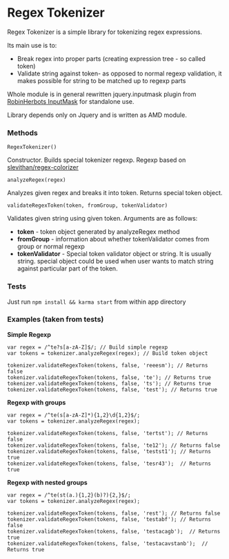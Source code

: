 # Regex Tokenizer

Regex Tokenizer is a simple library for tokenizing regex expressions.

Its main use is to:
 - Break regex into proper parts (creating expression tree - so called token)
 - Validate string against token- as opposed to normal regexp validation, it makes possible for string to be matched up to regexp parts

Whole module is in general rewritten jquery.inputmask plugin from [RobinHerbots InputMask](https://github.com/RobinHerbots/jquery.inputmask) for standalone use.

Library depends only on Jquery and is written as AMD module.

### Methods

    RegexTokenizer()
Constructor. Builds special tokenizer regexp. Regexp based on [slevithan/regex-colorizer](https://github.com/slevithan/regex-colorizer)

    analyzeRegex(regex)
Analyzes given regex and breaks it into token. Returns special token  object.

    validateRegexToken(token, fromGroup, tokenValidator)
Validates given string using given token. Arguments are as follows:
 - **token** - token object generated by analyzeRegex method
 - **fromGroup** - information about whether tokenValidator comes from group or normal regexp
 - **tokenValidator** - Special token validator object or string. It is usually string. special object could be used when user wants to match string against particular part of the token.

### Tests
Just run `npm install && karma start` from within app directory

### Examples (taken from tests)
**Simple Regexp**

    var regex = /^te?s[a-zA-Z]$/; // Build simple regexp
    var tokens = tokenizer.analyzeRegex(regex); // Build token object

    tokenizer.validateRegexToken(tokens, false, 'reeesm'); // Returns false
    tokenizer.validateRegexToken(tokens, false, 'te'); // Returns true
    tokenizer.validateRegexToken(tokens, false, 'ts'); // Returns true
    tokenizer.validateRegexToken(tokens, false, 'test'); // Returns true

**Regexp with groups**

    var regex = /^te(s[a-zA-Z]*){1,2}\d{1,2}$/;
    var tokens = tokenizer.analyzeRegex(regex);

    tokenizer.validateRegexToken(tokens, false, 'tertst'); // Returns false
    tokenizer.validateRegexToken(tokens, false, 'te12'); // Returns false
    tokenizer.validateRegexToken(tokens, false, 'testst1'); // Returns true
    tokenizer.validateRegexToken(tokens, false, 'tesr43');  // Returns true

**Regexp with nested groups**

    var regex = /^te(st(a.){1,2}(b)?){2,}$/;
    var tokens = tokenizer.analyzeRegex(regex);

    tokenizer.validateRegexToken(tokens, false, 'rest'); // Returns false
    tokenizer.validateRegexToken(tokens, false, 'testabf'); // Returns false
    tokenizer.validateRegexToken(tokens, false, 'testacagb');  // Returns true
    tokenizer.validateRegexToken(tokens, false, 'testacavstanb');  // Returns true
